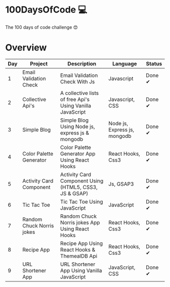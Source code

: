 # 100DaysOfCode 💻
The 100 days of code challenge 😍

# Overview

|Day| Project |Description| Language| Status|
|--|--|--|--|--|
| 1 | Email Validation Check|  Email Validation Check With Js  | Javascript  | Done ✔
| 2 |  Collective Api's | A collective lists of free Api's Using Vanilla JavaScript | Javascript, CSS | Done ✔
| 3 |  Simple Blog | Simple Blog Using Node js, express js & mongodb | Node js, Express js, mongodb | Done ✔
| 4 | Color Palette Generator | Color Palette Generator App Using React Hooks  | React Hooks, Css3  | Done ✔
| 5 | Activity Card Component | Activity Card Component Using (HTML5, CSS3, JS & GSAP) | Js, GSAP3  | Done ✔
| 6 | Tic Tac Toe | Tic Tac Toe Using JavaScript | JavaScript  | Done ✔
| 7 | Random Chuck Norris jokes | Random Chuck Norris jokes App Using React Hooks  | React Hooks, Css3  | Done ✔
| 8 | Recipe App | Recipe App Using React Hooks & ThemealDB Api | React Hooks, Css3  | Done ✔
| 9 | URL Shortener App | URL Shortener App Using Vanilla JavaScript   | JavaScript, CSS  | Done ✔
